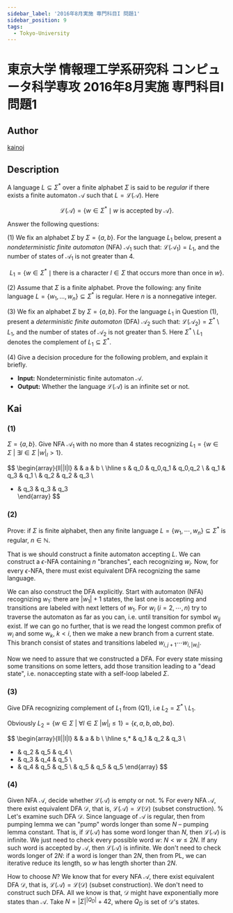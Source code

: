 ```yaml
---
sidebar_label: '2016年8月実施 専門科目I 問題1'
sidebar_position: 9
tags:
  - Tokyo-University
---
```

# 東京大学 情報理工学系研究科 コンピュータ科学専攻 2016年8月実施 専門科目I 問題1

## **Author**
[kainoj](https://github.com/kainoj/utokyo-cs)

## **Description**
A language $L \subseteq \Sigma^*$ over a finite alphabet $\Sigma$ is said to be *regular* if there exists a finite automaton $\mathcal{A}$ such that $L = \mathcal{L}(\mathcal{A})$. Here

$$
\mathcal{L}(\mathcal{A}) = \{ w \in \Sigma^* \mid w \text{ is accepted by } \mathcal{A} \}.
$$

Answer the following questions:

(1) We fix an alphabet $\Sigma$ by $\Sigma = \{a, b\}$. For the language $L_1$ below, present a *nondeterministic finite automaton* (NFA) $\mathcal{A}_1$ such that: $\mathcal{L}(\mathcal{A}_1) = L_1$, and the number of states of $\mathcal{A}_1$ is not greater than $4$.

$$
L_1 = \{ w \in \Sigma^* \mid \text{there is a character } l \in \Sigma \text{ that occurs more than once in } w \}.
$$

(2) Assume that $\Sigma$ is a finite alphabet. Prove the following: any finite language $L = \{w_1, \ldots, w_n\} \subseteq \Sigma^*$ is regular. Here $n$ is a nonnegative integer.

(3) We fix an alphabet $\Sigma$ by $\Sigma = \{a, b\}$. For the language $L_1$ in Question (1), present a *deterministic finite automaton* (DFA) $\mathcal{A}_2$ such that: $\mathcal{L}(\mathcal{A}_2) = \Sigma^* \setminus L_1$, and the number of states of $\mathcal{A}_2$ is not greater than $5$. Here $\Sigma^* \setminus L_1$ denotes the complement of $L_1 \subseteq \Sigma^*$.

(4) Give a decision procedure for the following problem, and explain it briefly.

- **Input:** Nondeterministic finite automaton $\mathcal{A}$.
- **Output:** Whether the language $\mathcal{L}(\mathcal{A})$ is an infinite set or not.

## **Kai**
### (1)
$\Sigma = \{a,b\}$. 
Give NFA $\mathcal{A}_1$ with no more than $4$ states recognizing $L_1 = \{w\in \Sigma \:|\: \exists l\in \Sigma \: |w|_l > 1\}$.

$$
\begin{array}{ll||l|l}
  &    & a     & b     \\
  \hline
s & q_0 & q_0,q_1 & q_0,q_2 \\
  & q_1 & q_3  & q_1    \\
  & q_2 & q_2  & q_3   \\
* & q_3 & q_3  & q_3  
\end{array}
$$

### (2)
Prove: if $\Sigma$ is finite alphabet, then any finite language $L = \{w_1,\cdots,w_n\} \subseteq \Sigma^*$ is regular, $n\in \mathbb{N}$.

That is we should construct a finite automaton accepting $L$.
We can construct a $\epsilon$-NFA containing $n$ "branches", each recognizing $w_i$.
Now, for every $\epsilon$-NFA, there must exist equivalent DFA recognizing the same language.

We can also construct the DFA explicitly.
Start with automaton (NFA) recognizing $w_1$: there are $|w_1|+1$ states, the last one is accepting and transitions are labeled with next letters of $w_1$.
For $w_i$ ($i=2,\cdots,n$) try to traverse the automaton as far as you can, i.e. until transition for symbol $w_{ij}$ exist.
If we can go no further, that is we read the longest common prefix of $w_i$ and some $w_k$, $k<i$, then we make a new branch from a current state.
This branch consist of states and transitions labeled $w_{i,j+1}\cdots w_{i, |w_i|}$.

Now we need to assure that we constructed a DFA.
For every state missing some transitions on some letters, add those transition leading to a "dead state", i.e. nonaccepting state with a self-loop labeled $\Sigma$.

### (3)
Give DFA recognizing complement of $L_1$ from (Q1), i.e $L_2 = \Sigma^* \setminus L_1$.

Obviously $L_2 = \{w\in \Sigma \:|\: \forall l\in \Sigma \: |w|_l \leq 1\} = \{\epsilon, a, b, ab, ba\}$.

$$
\begin{array}{ll||l|l}
    &    & a  & b  \\
    \hline
s,* & q_1 & q_2 & q_3 \\
*   & q_2 & q_5 & q_4 \\
*   & q_3 & q_4 & q_5 \\
*   & q_4 & q_5 & q_5 \\
    & q_5 & q_5 & q_5
\end{array}
$$

### (4)
Given NFA $\mathcal{A}$, decide whether  $\mathcal{L(A)}$ is empty or not.
% For every NFA $\mathcal{A}$, there exist equivalent DFA $\mathcal{D}$, that is, $\mathcal{L(A)} = \mathcal{L(D)}$ (subset construction).
% Let's examine such DFA $\mathcal{D}$.
Since language of $\mathcal{A}$ is regular, then from pumping lemma we can "pump" words longer than some $N$ – pumping lemma constant.
That is, if $\mathcal{L(A)}$ has some word longer than $N$, then $\mathcal{L(A)}$ is infinite.
We just need to check every possible word $w$: $N < w \leq 2N$.
If any such word is accepted by $\mathcal{A}$, then $\mathcal{L(A)}$ is infinite.
We don't need to check words longer of $2N$: if a word is longer than $2N$, then from PL, we can iterative reduce its length, so $w$ has length shorter than $2N$.

How to choose $N$? We know that for every NFA $\mathcal{A}$, there exist equivalent DFA $\mathcal{D}$, that is, $\mathcal{L(A)} = \mathcal{L(D)}$ (subset construction).
We don't need to construct such DFA.
All we know is that, $\mathcal{D}$ might have exponentially more states than $\mathcal{A}$.
Take $N = |\Sigma|^{|Q_D|} + 42$, where $Q_D$ is set of $\mathcal{D}$'s states.
